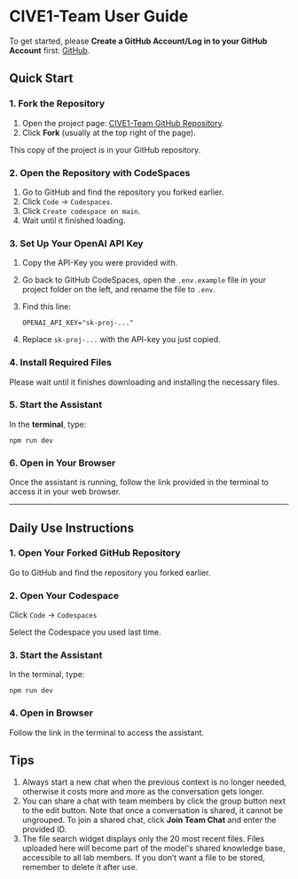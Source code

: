 # CIVE1-Team User Guide  

To get started, please **Create a GitHub Account/Log in to your GitHub Account** first: [GitHub](https://github.com/).  

## Quick Start  

### 1. Fork the Repository  

1. Open the project page: [CIVE1-Team GitHub Repository](https://github.com/hannahwangmb/CIVE1-Team).  
2. Click **Fork** (usually at the top right of the page).  

This copy of the project is in your GitHub repository. 

### 2. Open the Repository with CodeSpaces  
1. Go to GitHub and find the repository you forked earlier.  
2. Click `Code` -> `Codespaces`.  
3. Click `Create codespace on main`.  
4. Wait until it finished loading.  

### 3. Set Up Your OpenAI API Key  

1. Copy the API-Key you were provided with.  
2. Go back to GitHub CodeSpaces, open the `.env.example` file in your project folder on the left, and rename the file to `.env`.  
3. Find this line:  

    ```
    OPENAI_API_KEY="sk-proj-..."
    ```  

4. Replace `sk-proj-...` with the API-key you just copied.  


### 4. Install Required Files  

Please wait until it finishes downloading and installing the necessary files.


### 5. Start the Assistant

In the **terminal**, type:

```shell
npm run dev
```


### 6. Open in Your Browser

Once the assistant is running, follow the link provided in the terminal to access it in your web browser.

---

## Daily Use Instructions


### 1. Open Your Forked GitHub Repository

Go to GitHub and find the repository you forked earlier.

### 2. Open Your Codespace

Click `Code` -> `Codespaces`

Select the Codespace you used last time.

### 3. Start the Assistant

In the terminal, type:

```shell
npm run dev
```

### 4. Open in Browser

Follow the link in the terminal to access the assistant.   


## Tips

1. Always start a new chat when the previous context is no longer needed, otherwise it costs more and more as the conversation gets longer.  
2. You can share a chat with team members by click the group button next to the edit button. Note that once a conversation is shared, it cannot be ungrouped. To join a shared chat, click **Join Team Chat** and enter the provided ID.  
3. The file search widget displays only the 20 most recent files. Files uploaded here will become part of the model's shared knowledge base, accessible to all lab members. If you don’t want a file to be stored, remember to delete it after use. 
